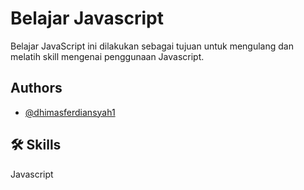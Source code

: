 # Belajar Javascript

Belajar JavaScript ini dilakukan sebagai tujuan untuk mengulang dan melatih skill mengenai penggunaan Javascript.

## Authors

- [@dhimasferdiansyah1](https://www.github.com/dhimasferdiansyah1)

## 🛠 Skills

Javascript
